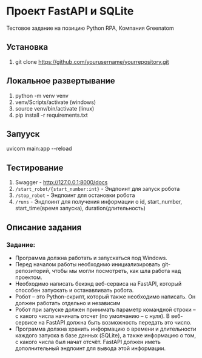 # Проект FastAPI и SQLite

Тестовое задание на позицию Python RPA, Компания Greenatom

## Установка

1. git clone https://github.com/yourusername/yourrepository.git

## Локальное развертывание

1. python -m venv venv
2. venv/Scripts/activate (windows)
3. source venv/bin/activate (linux)
4. pip install -r requirements.txt

## Запууск

uvicorn main:app --reload

## Тестирование

1. Swagger - http://127.0.0.1:8000/docs
2. `/start_robot/{start_number:int}` - Эндпоинт для запуск робота
3. `/stop_robot` - Эндпоинт для остановки робота
4. `/runs` - Эндпоинт для получения информации о id, start_number, start_time(время запуска), duration(длительность)



## Описание задания
### Задание:
* Программа должна работать и запускаться под Windows.
* Перед началом работы необходимо инициализировать git-репозиторий, чтобы мы могли посмотреть, как шла работа над проектом. 
* Необходимо написать бекэнд веб-сервиса на FastAPI, который способен запускать и останавливать робота.
* Робот – это Python-скрипт, который также необходимо написать. Он должен работать отдельно и независим
* Робот при запуске должен принимать параметр командной строки – с какого числа начинать отсчет (по умолчанию – с нуля). В веб-сервисе на FastAPI должна быть возможность передать это число.
* Программа должна хранить информацию о времени и длительности каждого запуска в базе данных (SQLite), а также информацию о том, с какого числа был начат отсчёт. FastAPI должен иметь дополнительный эндпоинт для вывода этой информации.